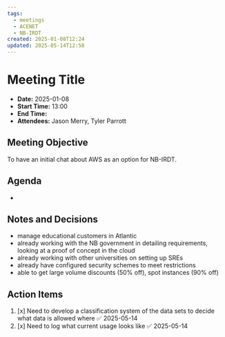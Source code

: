 ```yaml
---
tags:
  - meetings
  - ACENET
  - NB-IRDT
created: 2025-01-08T12:24
updated: 2025-05-14T12:58
---
```

# Meeting Title
- **Date:** 2025-01-08
- **Start Time:** 13:00
- **End Time:**
- **Attendees:** Jason Merry, Tyler Parrott

## Meeting Objective
To have an initial chat about AWS as an option for NB-IRDT. 

## Agenda
- 

## Notes and Decisions
- manage educational customers in Atlantic
- already working with the NB government in detailing requirements, looking at a proof of concept in the cloud
- already working with other universities on setting up SREs
- already have configured security schemes to meet restrictions
- able to get large volume discounts (50% off), spot instances (90% off)

## Action Items
1. [x] Need to develop a classification system of the data sets to decide what data is allowed where ✅ 2025-05-14
2. [x] Need to log what current usage looks like ✅ 2025-05-14